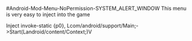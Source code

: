 #Android-Mod-Menu-NoPermission-SYSTEM_ALERT_WINDOW
This menu is very easy to inject into the game
 
Inject invoke-static {p0}, Lcom/android/support/Main;->Start(Landroid/content/Context;)V
